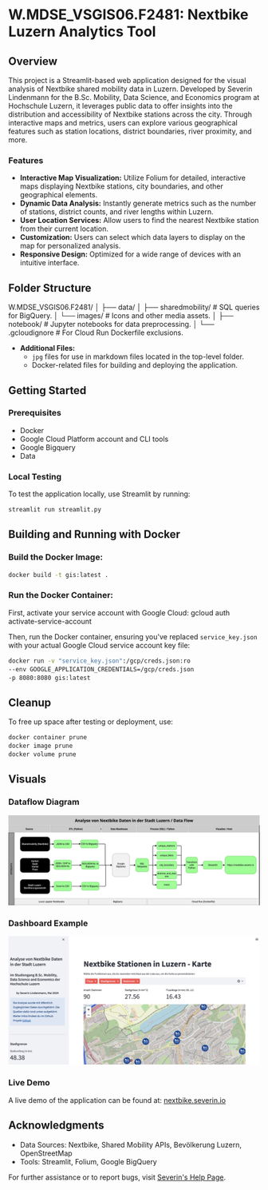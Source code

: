 # W.MDSE_VSGIS06.F2481: Nextbike Luzern Analytics Tool

## Overview

This project is a Streamlit-based web application designed for the visual analysis of Nextbike shared mobility data in Luzern. Developed by Severin Lindenmann for the B.Sc. Mobility, Data Science, and Economics program at Hochschule Luzern, it leverages public data to offer insights into the distribution and accessibility of Nextbike stations across the city. Through interactive maps and metrics, users can explore various geographical features such as station locations, district boundaries, river proximity, and more.

### Features

- **Interactive Map Visualization:** Utilize Folium for detailed, interactive maps displaying Nextbike stations, city boundaries, and other geographical elements.
- **Dynamic Data Analysis:** Instantly generate metrics such as the number of stations, district counts, and river lengths within Luzern.
- **User Location Services:** Allow users to find the nearest Nextbike station from their current location.
- **Customization:** Users can select which data layers to display on the map for personalized analysis.
- **Responsive Design:** Optimized for a wide range of devices with an intuitive interface.

## Folder Structure
W.MDSE_VSGIS06.F2481/
│
├── data/
│ ├── sharedmobility/ # SQL queries for BigQuery.
│ └── images/ # Icons and other media assets.
│
├── notebook/ # Jupyter notebooks for data preprocessing.
│
└── .gcloudignore # For Cloud Run Dockerfile exclusions.


- **Additional Files:**
  - `jpg` files for use in markdown files located in the top-level folder.
  - Docker-related files for building and deploying the application.

## Getting Started

### Prerequisites

- Docker
- Google Cloud Platform account and CLI tools
- Google Bigquery
- Data

### Local Testing

To test the application locally, use Streamlit by running:

```bash
streamlit run streamlit.py
```

## Building and Running with Docker

### Build the Docker Image:

```bash
docker build -t gis:latest .
```
### Run the Docker Container:

First, activate your service account with Google Cloud:
gcloud auth activate-service-account

Then, run the Docker container, ensuring you've replaced `service_key.json` with your actual Google Cloud service account key file:
```bash
docker run -v "service_key.json":/gcp/creds.json:ro
--env GOOGLE_APPLICATION_CREDENTIALS=/gcp/creds.json
-p 8080:8080 gis:latest
```

## Cleanup

To free up space after testing or deployment, use:
```bash
docker container prune
docker image prune
docker volume prune
```

## Visuals

### Dataflow Diagram

![Dataflow Diagram](dataflow.jpg)

### Dashboard Example

![Dashboard Example](example.jpg)

### Live Demo

A live demo of the application can be found at: [nextbike.severin.io](https://nextbike.severin.io)

## Acknowledgments

- Data Sources: Nextbike, Shared Mobility APIs, Bevölkerung Luzern, OpenStreetMap
- Tools: Streamlit, Folium, Google BigQuery

For further assistance or to report bugs, visit [Severin's Help Page](https://severin.io).
